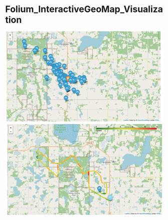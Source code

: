 # Folium_InteractiveGeoMap_Visualization


![image1](https://github.com/YanyingJiangUmich/Folium_InteractiveGeoMap_Visualization/blob/main/geomap1.png)
![image2](https://github.com/YanyingJiangUmich/Folium_InteractiveGeoMap_Visualization/blob/main/geomap2.png)
